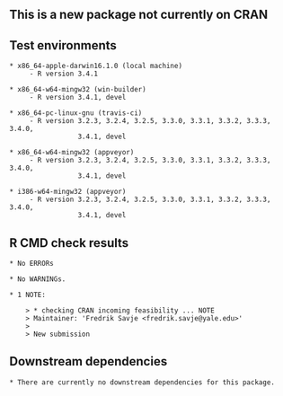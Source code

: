 ## This is a new package not currently on CRAN


## Test environments

	* x86_64-apple-darwin16.1.0 (local machine)
		 - R version 3.4.1

	* x86_64-w64-mingw32 (win-builder)
		 - R version 3.4.1, devel

	* x86_64-pc-linux-gnu (travis-ci)
		 - R version 3.2.3, 3.2.4, 3.2.5, 3.3.0, 3.3.1, 3.3.2, 3.3.3, 3.4.0,
		             3.4.1, devel

	* x86_64-w64-mingw32 (appveyor)
		 - R version 3.2.3, 3.2.4, 3.2.5, 3.3.0, 3.3.1, 3.3.2, 3.3.3, 3.4.0,
		             3.4.1, devel

	* i386-w64-mingw32 (appveyor)
		 - R version 3.2.3, 3.2.4, 3.2.5, 3.3.0, 3.3.1, 3.3.2, 3.3.3, 3.4.0,
		             3.4.1, devel


## R CMD check results

	* No ERRORs

	* No WARNINGs.

	* 1 NOTE:

		> * checking CRAN incoming feasibility ... NOTE
		> Maintainer: 'Fredrik Savje <fredrik.savje@yale.edu>'
		>
		> New submission


## Downstream dependencies

	* There are currently no downstream dependencies for this package.

